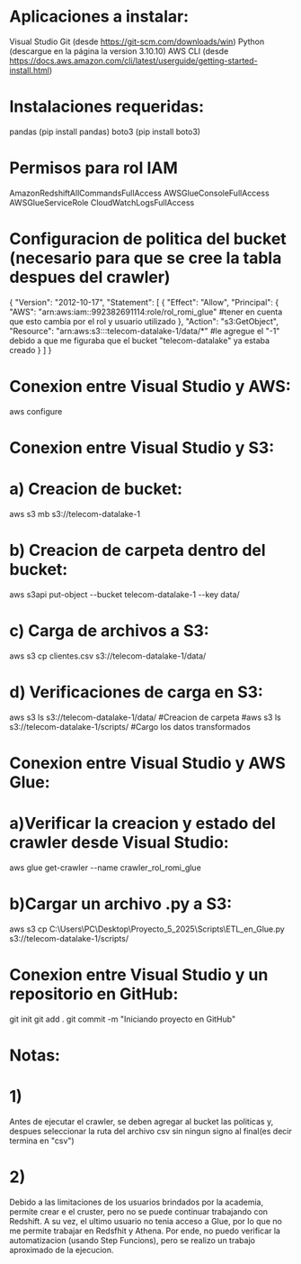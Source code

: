 # Aplicaciones a instalar: 
Visual Studio
Git (desde https://git-scm.com/downloads/win)
Python (descargue en la página la version 3.10.10)
AWS CLI (desde https://docs.aws.amazon.com/cli/latest/userguide/getting-started-install.html)

# Instalaciones requeridas:
pandas (pip install pandas)
boto3 (pip install boto3)

# Permisos para rol IAM
AmazonRedshiftAllCommandsFullAccess
AWSGlueConsoleFullAccess
AWSGlueServiceRole
CloudWatchLogsFullAccess

# Configuracion de politica del bucket (necesario para que se cree la tabla despues del crawler)
{
  "Version": "2012-10-17",
  "Statement": [
    {
      "Effect": "Allow",
      "Principal": {
        "AWS": "arn:aws:iam::992382691114:role/rol_romi_glue" #tener en cuenta que esto cambia por el rol y usuario utilizado
      },
      "Action": "s3:GetObject",
      "Resource": "arn:aws:s3:::telecom-datalake-1/data/*" #le agregue el "-1" debido a que me figuraba que el bucket "telecom-datalake" ya estaba creado
    }
  ]
}

# Conexion entre Visual Studio y AWS:
aws configure

# Conexion entre Visual Studio y S3:
# a) Creacion de bucket:
aws s3 mb s3://telecom-datalake-1
# b) Creacion de carpeta dentro del bucket:
aws s3api put-object --bucket telecom-datalake-1 --key data/
# c) Carga de archivos a S3:
aws s3 cp clientes.csv s3://telecom-datalake-1/data/
# d) Verificaciones de carga en S3:
aws s3 ls s3://telecom-datalake-1/data/ #Creacion de carpeta
#aws s3 ls s3://telecom-datalake-1/scripts/ #Cargo los datos transformados

# Conexion entre Visual Studio y AWS Glue:
# a)Verificar la creacion y estado del crawler desde Visual Studio: 
aws glue get-crawler --name crawler_rol_romi_glue
# b)Cargar un archivo .py a S3:
aws s3 cp C:\Users\PC\Desktop\Proyecto_5_2025\Scripts\ETL_en_Glue.py s3://telecom-datalake-1/scripts/

# Conexion entre Visual Studio y un repositorio en GitHub:
git init
git add .
git commit -m "Iniciando proyecto en GitHub"

# Notas:
# 1)
Antes de ejecutar el crawler, se deben agregar al bucket las politicas y, despues seleccionar la ruta del archivo csv sin ningun signo al final(es decir termina en "csv") 
# 2)
Debido a las limitaciones de los usuarios brindados por la academia, permite crear e el cruster, pero no se puede continuar trabajando con Redshift. 
A su vez, el ultimo usuario no tenia acceso a Glue, por lo que no me permite trabajar en Redsfhit y Athena. Por ende, no puedo verificar la automatizacion (usando Step Funcions), pero se realizo un trabajo aproximado de la ejecucion. 